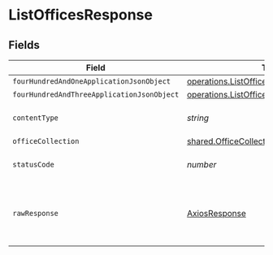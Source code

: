 # ListOfficesResponse


## Fields

| Field                                                                                                         | Type                                                                                                          | Required                                                                                                      | Description                                                                                                   |
| ------------------------------------------------------------------------------------------------------------- | ------------------------------------------------------------------------------------------------------------- | ------------------------------------------------------------------------------------------------------------- | ------------------------------------------------------------------------------------------------------------- |
| `fourHundredAndOneApplicationJsonObject`                                                                      | [operations.ListOfficesResponseBody](../../../sdk/models/operations/listofficesresponsebody.md)               | :heavy_minus_sign:                                                                                            | Unauthenticated                                                                                               |
| `fourHundredAndThreeApplicationJsonObject`                                                                    | [operations.ListOfficesOfficesResponseBody](../../../sdk/models/operations/listofficesofficesresponsebody.md) | :heavy_minus_sign:                                                                                            | Forbidden                                                                                                     |
| `contentType`                                                                                                 | *string*                                                                                                      | :heavy_check_mark:                                                                                            | HTTP response content type for this operation                                                                 |
| `officeCollection`                                                                                            | [shared.OfficeCollection](../../../sdk/models/shared/officecollection.md)                                     | :heavy_minus_sign:                                                                                            | OK                                                                                                            |
| `statusCode`                                                                                                  | *number*                                                                                                      | :heavy_check_mark:                                                                                            | HTTP response status code for this operation                                                                  |
| `rawResponse`                                                                                                 | [AxiosResponse](https://axios-http.com/docs/res_schema)                                                       | :heavy_minus_sign:                                                                                            | Raw HTTP response; suitable for custom response parsing                                                       |